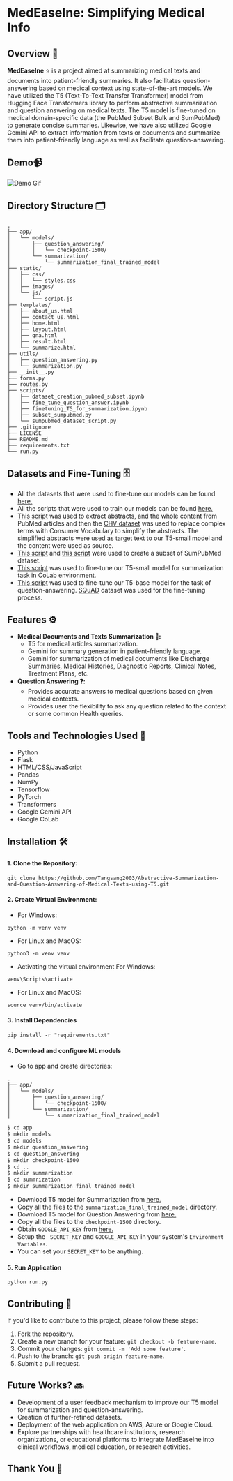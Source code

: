 # MedEaseIne: Simplifying Medical Info
## Overview 🧐
**MedEaseIne**  ⭐ is a project aimed at summarizing medical texts and documents into patient-friendly summaries. It also facilitates question-answering based on medical context using state-of-the-art models. We have utilized the T5 (Text-To-Text Transfer Transformer) model from Hugging Face Transformers library to perform abstractive summarization and question answering on medical texts. The T5 model is fine-tuned on medical domain-specific data (the PubMed Subset Bulk and SumPubMed) to generate concise summaries. Likewise, we have also utilized Google Gemini API to extract information from texts or documents and summarize them into patient-friendly language as well as facilitate question-answering.

## Demo📹
![Demo Gif](./demo-gif.gif)


## Directory Structure 🗂️
```
.
├── app/
│   └── models/
│       ├── question_answering/
│       │   └── checkpoint-1500/
│       └── summarization/
│           └── summarization_final_trained_model
├── static/
│   ├── css/
│   │   └── styles.css
│   ├── images/
│   └── js/
│       └── script.js
├── templates/
│   ├── about_us.html
│   ├── contact_us.html
│   ├── home.html
│   ├── layout.html
│   ├── qna.html
│   ├── result.html
│   └── summarize.html
├── utils/
│   ├── question_answering.py
│   └── summarization.py
├── __init__.py
├── forms.py
├── routes.py
├── scripts/
│   ├── dataset_creation_pubmed_subset.ipynb
│   ├── fine_tune_question_answer.ipynb
│   ├── finetuning_T5_for_summarization.ipynb
│   ├── subset_sumpubmed.py
│   └── sumpubmed_dataset_script.py
├── .gitignore
├── LICENSE
├── README.md
├── requirements.txt
└── run.py
```


## Datasets and Fine-Tuning 🗄️
- All the datasets that were used to fine-tune our models can be found [here.](https://drive.google.com/drive/folders/1PWWSLLyMEkJFyjKBD0cP4SHoV8tjwcdQ?usp=drive_link)
- All the scripts that were used to train our models can be found [here.](./scripts/)
- [This script](./scripts/dataset_creation_pubmed_subset.ipynb) was used to extract abstracts, and the whole content from PubMed articles and then the [CHV dataset](https://drive.google.com/file/d/1Og-Z7tRlRPppavl5JfBRd_pDuyOjEM9U/view?usp=drive_link) was used to replace complex terms with Consumer Vocabulary to simplify the abstracts. The simplified abstracts were used as target text to our T5-small model and the content were used as source.
- [This script](./scripts/subset_sumpubmed.py) and [this script](./scripts/sumpubmed_dataset_script.py) were used to create a subset of SumPubMed dataset.
- [This script](./scripts/finetuning_T5_for_summarization.ipynb) was used to fine-tune our T5-small model for summarization task in CoLab environment.
- [This script](./scripts/fine_tune_question_answer.ipynb) was used to fine-tune our T5-base model for the task of question-answering. [SQuAD](https://huggingface.co/datasets/rajpurkar/squad) dataset was used for the fine-tuning process.
  
## Features ⚙️
- **Medical Documents and Texts Summarization 📝:**
  - T5 for medical articles summarization.
  - Gemini for summary generation in patient-friendly language.
  - Gemini for summarization of medical documents like Discharge Summaries, Medical Histories, Diagnostic Reports, Clinical Notes, Treatment Plans, etc.
- **Question Answering ❓:**
  - Provides accurate answers to medical questions based on given medical contexts.
  - Provides user the flexibility to ask any question related to the context or some common Health queries.

## Tools and Technologies Used 🤖
- Python
- Flask
- HTML/CSS/JavaScript
- Pandas
- NumPy
- Tensorflow
- PyTorch
- Transformers
- Google Gemini API
- Google CoLab

## Installation 🛠️
#### 1. Clone the Repository:
 ```commandline
 git clone https://github.com/Tangsang2003/Abstractive-Summarization-and-Question-Answering-of-Medical-Texts-using-T5.git
 ```
 #### 2. Create Virtual Environment:
 - For Windows:
 ```commandline
 python -m venv venv
 ```
 -  For Linux and MacOS:
```commandline
python3 -m venv venv
```
- Activating the virtual environment
For Windows:
```commandline
venv\Scripts\activate
```
- For Linux and MacOS:
```commandline
source venv/bin/activate
```
#### 3. Install Dependencies
```commandline
pip install -r "requirements.txt"
```
#### 4. Download and configure ML models
- Go to app and create directories:
```
.
├── app/
│   └── models/
│       ├── question_answering/
│       │   └── checkpoint-1500/
│       └── summarization/
│           └── summarization_final_trained_model
```
```bash
$ cd app
$ mkdir models
$ cd models
$ mkdir question_answering
$ cd question_answering
$ mkdir checkpoint-1500
$ cd ..
$ mkdir summarization
$ cd summrization
$ mkdir summarization_final_trained_model
```
- Download T5 model for Summarization from [here.](https://drive.google.com/drive/folders/11CaPh6BBeBPX7KFlQz5Fwa5Clt0j6dh9?usp=drive_link)
- Copy all the files to the `summarization_final_trained_model` directory.
- Download T5 model for Question Answering from [here.](https://drive.google.com/drive/folders/14LH4DWRHiNwYjsB_i39nXUedUm5NK5Ih?usp=drive_link)
- Copy all the files to the `checkpoint-1500` directory.
- Obtain `GOOGLE_API_KEY` from [here.](https://aistudio.google.com/app/u/1/apikey)
- Setup the ` SECRET_KEY` and `GOOGLE_API_KEY` in your system's `Environment Variables`.
- You can set your `SECRET_KEY` to be anything. 

#### 5. Run Application
```console
python run.py
```
## Contributing 🤝
If you'd like to contribute to this project, please follow these steps:
1. Fork the repository.
2. Create a new branch for your feature: `git checkout -b feature-name`.
3. Commit your changes: `git commit -m 'Add some feature'`.
4. Push to the branch: `git push origin feature-name`.
5. Submit a pull request.

## Future Works? 🔜
- Development of a user feedback mechanism to improve our T5 model for summarization and question-answering.
- Creation of further-refined datasets.
- Deployment of the web application on AWS, Azure or Google Cloud.
- Explore partnerships with healthcare institutions, research organizations, or educational platforms to integrate MedEaseIne into clinical workflows, medical education, or research activities.

## Thank You 🙏
